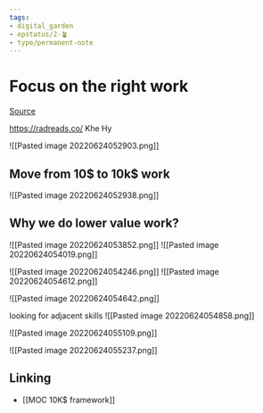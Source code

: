 ```yaml
---
tags: 
- digital_garden
- epstatus/2-🪴
- type/permanent-note
---
```

# Focus on the right work
[Source](https://www.youtube.com/watch?v=CDZGgwguvYs&list=PLVNXAaej57W61wW9vtPNYPIuDnVQLP5TH&index=14)

https://radreads.co/ Khe Hy

![[Pasted image 20220624052903.png]]

## Move from 10$ to 10k$ work
![[Pasted image 20220624052938.png]]

## Why we do lower value work?
![[Pasted image 20220624053852.png]]
![[Pasted image 20220624054019.png]]

![[Pasted image 20220624054246.png]]
![[Pasted image 20220624054612.png]]

![[Pasted image 20220624054642.png]]

looking for adjacent skills
![[Pasted image 20220624054858.png]]

![[Pasted image 20220624055109.png]]

![[Pasted image 20220624055237.png]]

## Linking
+ [[MOC 10K$ framework]]